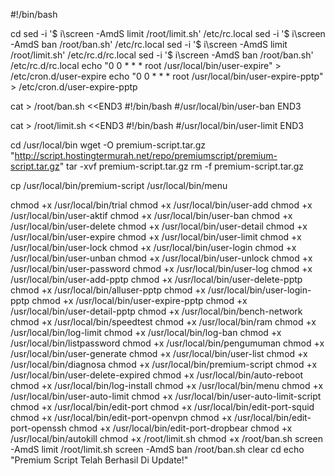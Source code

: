 #!/bin/bash

cd
sed -i '$ i\screen -AmdS limit /root/limit.sh' /etc/rc.local
sed -i '$ i\screen -AmdS ban /root/ban.sh' /etc/rc.local
sed -i '$ i\screen -AmdS limit /root/limit.sh' /etc/rc.d/rc.local
sed -i '$ i\screen -AmdS ban /root/ban.sh' /etc/rc.d/rc.local
echo "0 0 * * * root /usr/local/bin/user-expire" > /etc/cron.d/user-expire
echo "0 0 * * * root /usr/local/bin/user-expire-pptp" > /etc/cron.d/user-expire-pptp

cat > /root/ban.sh <<END3
#!/bin/bash
#/usr/local/bin/user-ban
END3

cat > /root/limit.sh <<END3
#!/bin/bash
#/usr/local/bin/user-limit
END3

cd /usr/local/bin
wget -O premium-script.tar.gz "http://script.hostingtermurah.net/repo/premiumscript/premium-script.tar.gz"
tar -xvf premium-script.tar.gz
rm -f premium-script.tar.gz

cp /usr/local/bin/premium-script /usr/local/bin/menu

chmod +x /usr/local/bin/trial
chmod +x /usr/local/bin/user-add
chmod +x /usr/local/bin/user-aktif
chmod +x /usr/local/bin/user-ban
chmod +x /usr/local/bin/user-delete
chmod +x /usr/local/bin/user-detail
chmod +x /usr/local/bin/user-expire
chmod +x /usr/local/bin/user-limit
chmod +x /usr/local/bin/user-lock
chmod +x /usr/local/bin/user-login
chmod +x /usr/local/bin/user-unban
chmod +x /usr/local/bin/user-unlock
chmod +x /usr/local/bin/user-password
chmod +x /usr/local/bin/user-log
chmod +x /usr/local/bin/user-add-pptp
chmod +x /usr/local/bin/user-delete-pptp
chmod +x /usr/local/bin/alluser-pptp
chmod +x /usr/local/bin/user-login-pptp
chmod +x /usr/local/bin/user-expire-pptp
chmod +x /usr/local/bin/user-detail-pptp
chmod +x /usr/local/bin/bench-network
chmod +x /usr/local/bin/speedtest
chmod +x /usr/local/bin/ram
chmod +x /usr/local/bin/log-limit
chmod +x /usr/local/bin/log-ban
chmod +x /usr/local/bin/listpassword
chmod +x /usr/local/bin/pengumuman
chmod +x /usr/local/bin/user-generate
chmod +x /usr/local/bin/user-list
chmod +x /usr/local/bin/diagnosa
chmod +x /usr/local/bin/premium-script
chmod +x /usr/local/bin/user-delete-expired
chmod +x /usr/local/bin/auto-reboot
chmod +x /usr/local/bin/log-install
chmod +x /usr/local/bin/menu
chmod +x /usr/local/bin/user-auto-limit
chmod +x /usr/local/bin/user-auto-limit-script
chmod +x /usr/local/bin/edit-port
chmod +x /usr/local/bin/edit-port-squid
chmod +x /usr/local/bin/edit-port-openvpn
chmod +x /usr/local/bin/edit-port-openssh
chmod +x /usr/local/bin/edit-port-dropbear
chmod +x /usr/local/bin/autokill
chmod +x /root/limit.sh
chmod +x /root/ban.sh
screen -AmdS limit /root/limit.sh
screen -AmdS ban /root/ban.sh
clear
cd
echo "Premium Script Telah Berhasil Di Update!"
